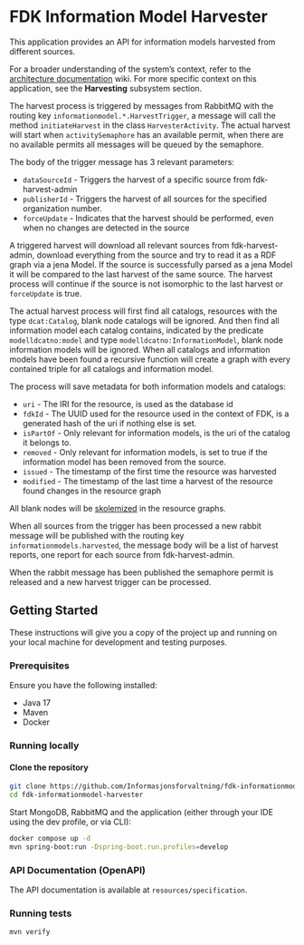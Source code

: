 # FDK Information Model Harvester

This application provides an API for information models harvested from different sources.

For a broader understanding of the system’s context, refer to
the [architecture documentation](https://github.com/Informasjonsforvaltning/architecture-documentation) wiki. For more
specific context on this application, see the **Harvesting** subsystem section.

The harvest process is triggered by messages from RabbitMQ with the routing key `informationmodel.*.HarvestTrigger`, a
message will call the method `initiateHarvest` in the class `HarvesterActivity`. The actual harvest will start when
`activitySemaphore` has an available permit, when there are no available permits all messages will be queued by the
semaphore.

The body of the trigger message has 3 relevant parameters:

- `dataSourceId` - Triggers the harvest of a specific source from fdk-harvest-admin
- `publisherId` - Triggers the harvest of all sources for the specified organization number.
- `forceUpdate` - Indicates that the harvest should be performed, even when no changes are detected in the source

A triggered harvest will download all relevant sources from fdk-harvest-admin, download everything from the source and
try to read it as a RDF graph via a jena Model. If the source is successfully parsed as a jena Model it will be compared
to the last harvest of the same source. The harvest process will continue if the source is not isomorphic to the last
harvest or `forceUpdate` is true.

The actual harvest process will first find all catalogs, resources with the type `dcat:Catalog`, blank node catalogs
will be ignored. And then find all information model each catalog contains, indicated by the predicate
`modelldcatno:model` and type `modelldcatno:InformationModel`, blank node information models will be ignored.
When all catalogs and information models have been found a recursive function will create a graph with every contained
triple for all catalogs and information model.

The process will save metadata for both information models and catalogs:

- `uri` - The IRI for the resource, is used as the database id
- `fdkId` - The UUID used for the resource used in the context of FDK, is a generated hash of the uri if nothing else is
  set.
- `isPartOf` - Only relevant for information models, is the uri of the catalog it belongs to.
- `removed` - Only relevant for information models, is set to true if the information model has been removed from the
  source.
- `issued` - The timestamp of the first time the resource was harvested
- `modified` - The timestamp of the last time a harvest of the resource found changes in the resource graph

All blank nodes will be [skolemized](https://www.w3.org/wiki/BnodeSkolemization) in the resource graphs.

When all sources from the trigger has been processed a new rabbit message will be published with the routing key
`informationmodels.harvested`, the message body will be a list of harvest reports, one report for each source from
fdk-harvest-admin.

When the rabbit message has been published the semaphore permit is released and a new harvest trigger can be processed.

## Getting Started

These instructions will give you a copy of the project up and running on your local machine for development and testing
purposes.

### Prerequisites

Ensure you have the following installed:

- Java 17
- Maven
- Docker

### Running locally

#### Clone the repository

```sh
git clone https://github.com/Informasjonsforvaltning/fdk-informationmodel-harvester.git
cd fdk-informationmodel-harvester
```

Start MongoDB, RabbitMQ and the application (either through your IDE using the dev profile, or via CLI):

```sh
docker compose up -d
mvn spring-boot:run -Dspring-boot.run.profiles=develop
```

### API Documentation (OpenAPI)

The API documentation is available at ```resources/specification```.

### Running tests

```sh
mvn verify
```